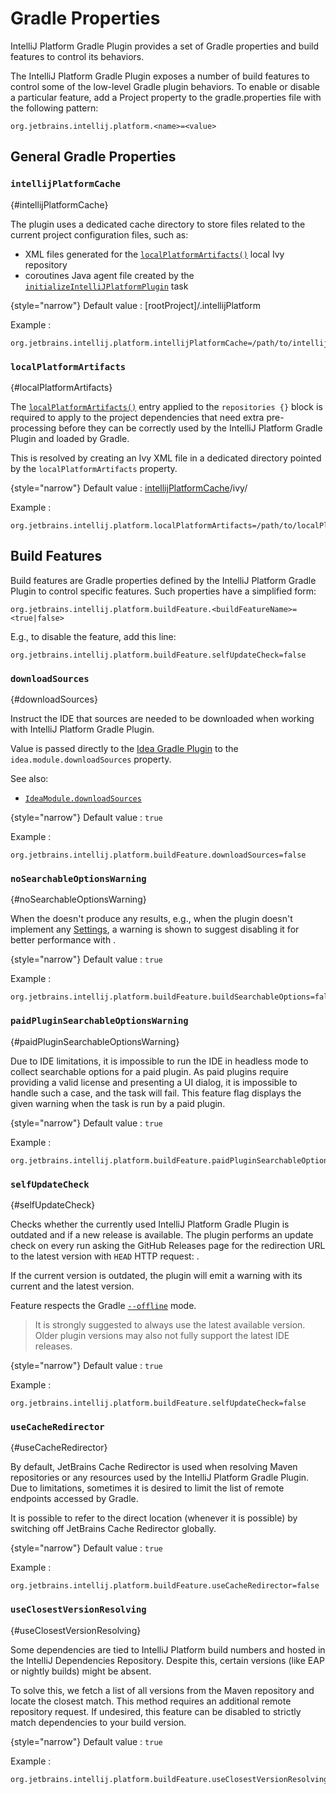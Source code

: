 <!-- Copyright 2000-2024 JetBrains s.r.o. and contributors. Use of this source code is governed by the Apache 2.0 license. -->

# Gradle Properties

<link-summary>IntelliJ Platform Gradle Plugin provides a set of Gradle properties and build features to control its behaviors.</link-summary>

<include from="tools_intellij_platform_gradle_plugin.md" element-id="faq"/>

The IntelliJ Platform Gradle Plugin exposes a number of build features to control some of the low-level Gradle plugin behaviors.
To enable or disable a particular feature, add a Project property to the <path>gradle.properties</path> file with the following pattern:

```
org.jetbrains.intellij.platform.<name>=<value>
```

## General Gradle Properties

### `intellijPlatformCache`
{#intellijPlatformCache}

The plugin uses a dedicated cache directory to store files related to the current project configuration files, such as:
- XML files generated for the [`localPlatformArtifacts()`](tools_intellij_platform_gradle_plugin_repositories_extension.md#additional-repositories) local Ivy repository
- coroutines Java agent file created by the [`initializeIntelliJPlatformPlugin`](tools_intellij_platform_gradle_plugin_tasks.md#initializeIntelliJPlatformPlugin) task

{style="narrow"}
Default value
: <path>[rootProject]/.intellijPlatform</path>

Example
:
```
org.jetbrains.intellij.platform.intellijPlatformCache=/path/to/intellijPlatformCache/
```

### `localPlatformArtifacts`
{#localPlatformArtifacts}

The [`localPlatformArtifacts()`](tools_intellij_platform_gradle_plugin_repositories_extension.md#additional-repositories) entry applied to the `repositories {}` block is required to apply to the project dependencies that need extra pre-processing before they can be correctly used by the IntelliJ Platform Gradle Plugin and loaded by Gradle.

This is resolved by creating an Ivy XML file in a dedicated directory pointed by the `localPlatformArtifacts` property.

{style="narrow"}
Default value
: <path>[intellijPlatformCache](#intellijPlatformCache)/ivy/</path>

Example
:
```
org.jetbrains.intellij.platform.localPlatformArtifacts=/path/to/localPlatformArtifacts/
```

## Build Features

Build features are Gradle properties defined by the IntelliJ Platform Gradle Plugin to control specific features.
Such properties have a simplified form:

```
org.jetbrains.intellij.platform.buildFeature.<buildFeatureName>=<true|false>
```

E.g., to disable the [](#selfUpdateCheck) feature, add this line:

```
org.jetbrains.intellij.platform.buildFeature.selfUpdateCheck=false
```

### `downloadSources`
{#downloadSources}

Instruct the IDE that sources are needed to be downloaded when working with IntelliJ Platform Gradle Plugin.

Value is passed directly to the [Idea Gradle Plugin](https://docs.gradle.org/current/userguide/idea_plugin.html) to the `idea.module.downloadSources` property.

See also:
- [`IdeaModule.downloadSources`](https://docs.gradle.org/current/dsl/org.gradle.plugins.ide.idea.model.IdeaModule.html#org.gradle.plugins.ide.idea.model.IdeaModule:downloadSources)

{style="narrow"}
Default value
: `true`

Example
:
```
org.jetbrains.intellij.platform.buildFeature.downloadSources=false
```


### `noSearchableOptionsWarning`
{#noSearchableOptionsWarning}

When the [](tools_intellij_platform_gradle_plugin_tasks.md#buildSearchableOptions) doesn't produce any results, e.g., when the plugin doesn't implement any [Settings](settings.md), a warning is shown to suggest disabling it for better performance with [](tools_intellij_platform_gradle_plugin_extension.md#intellijPlatform-buildSearchableOptions).

{style="narrow"}
Default value
: `true`

Example
:
```
org.jetbrains.intellij.platform.buildFeature.buildSearchableOptions=false
```

### `paidPluginSearchableOptionsWarning`
{#paidPluginSearchableOptionsWarning}

Due to IDE limitations, it is impossible to run the IDE in headless mode to collect searchable options for a paid plugin.
As paid plugins require providing a valid license and presenting a UI dialog, it is impossible to handle such a case, and the task will fail.
This feature flag displays the given warning when the task is run by a paid plugin.

{style="narrow"}
Default value
: `true`

Example
:
```
org.jetbrains.intellij.platform.buildFeature.paidPluginSearchableOptionsWarning=false
```

### `selfUpdateCheck`
{#selfUpdateCheck}

Checks whether the currently used IntelliJ Platform Gradle Plugin is outdated and if a new release is available.
The plugin performs an update check on every run asking the GitHub Releases page for the redirection URL
to the latest version with `HEAD` HTTP request: [](https://github.com/jetbrains/gradle-intellij-plugin/releases/latest).

If the current version is outdated, the plugin will emit a warning with its current and the latest version.

Feature respects the Gradle [`--offline`](https://docs.gradle.org/current/userguide/command_line_interface.html#sec:command_line_execution_options) mode.

> It is strongly suggested to always use the latest available version. Older plugin versions may also not fully support the latest IDE releases.

{style="narrow"}
Default value
: `true`

Example
:
```
org.jetbrains.intellij.platform.buildFeature.selfUpdateCheck=false
```

### `useCacheRedirector`
{#useCacheRedirector}

By default, JetBrains Cache Redirector is used when resolving Maven repositories or any resources used by the IntelliJ Platform Gradle Plugin.
Due to limitations, sometimes it is desired to limit the list of remote endpoints accessed by Gradle.

It is possible to refer to the direct location (whenever it is possible) by switching off JetBrains Cache Redirector globally.

{style="narrow"}
Default value
: `true`

Example
:
```
org.jetbrains.intellij.platform.buildFeature.useCacheRedirector=false
```

### `useClosestVersionResolving`
{#useClosestVersionResolving}

Some dependencies are tied to IntelliJ Platform build numbers and hosted in the IntelliJ Dependencies Repository.
Despite this, certain versions (like EAP or nightly builds) might be absent.

To solve this, we fetch a list of all versions from the Maven repository and locate the closest match.
This method requires an additional remote repository request.
If undesired, this feature can be disabled to strictly match dependencies to your build version.

{style="narrow"}
Default value
: `true`

Example
:
```
org.jetbrains.intellij.platform.buildFeature.useClosestVersionResolving=false
```
